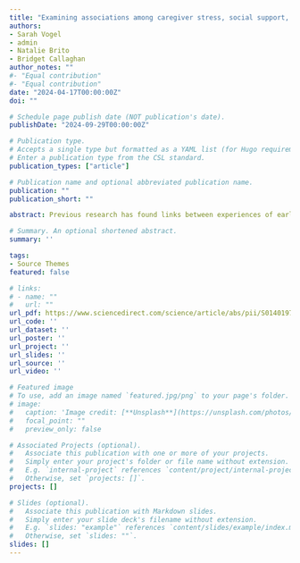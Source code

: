 ```yaml
---
title: "Examining associations among caregiver stress, social support, and the infant gut microbiota"
authors:
- Sarah Vogel
- admin
- Natalie Brito
- Bridget Callaghan
author_notes: ""
#- "Equal contribution"
#- "Equal contribution"
date: "2024-04-17T00:00:00Z"
doi: ""

# Schedule page publish date (NOT publication's date).
publishDate: "2024-09-29T00:00:00Z"

# Publication type.
# Accepts a single type but formatted as a YAML list (for Hugo requirements).
# Enter a publication type from the CSL standard.
publication_types: ["article"]

# Publication name and optional abbreviated publication name.
publication: ""
publication_short: ""

abstract: Previous research has found links between experiences of early life stress and development of the gut microbiota in humans, and there is a growing body of evidence for associations between caregiver well-being and the infant gut microbiome. Here, we examined how measures of caregiver stress and social support are associated with alpha diversity, beta diversity, and relative abundance of individual taxa of bacteria in the gut microbiota at 12 months of age in a typically-developing, community-based sample of infants (n=34). Caregiver social support was negatively associated with infant alpha diversity, and was associated with abundance of bacteria from several genera. We did not find associations between caregiver perceived stress and markers of infant gut microbiome diversity or composition. Results suggest that greater social support for new parents may be associated with infant health via changes in the diversity and composition of the infant gut microbiome.

# Summary. An optional shortened abstract.
summary: ''

tags:
- Source Themes
featured: false

# links:
# - name: ""
#   url: ""
url_pdf: https://www.sciencedirect.com/science/article/abs/pii/S0140197121001512 
url_code: ''
url_dataset: ''
url_poster: ''
url_project: ''
url_slides: ''
url_source: ''
url_video: ''

# Featured image
# To use, add an image named `featured.jpg/png` to your page's folder. 
# image:
#   caption: 'Image credit: [**Unsplash**](https://unsplash.com/photos/jdD8gXaTZsc)'
#   focal_point: ""
#   preview_only: false

# Associated Projects (optional).
#   Associate this publication with one or more of your projects.
#   Simply enter your project's folder or file name without extension.
#   E.g. `internal-project` references `content/project/internal-project/index.md`.
#   Otherwise, set `projects: []`.
projects: []

# Slides (optional).
#   Associate this publication with Markdown slides.
#   Simply enter your slide deck's filename without extension.
#   E.g. `slides: "example"` references `content/slides/example/index.md`.
#   Otherwise, set `slides: ""`.
slides: []
---
```


<!-- {{% callout note %}}
Click the *Cite* button above to demo the feature to enable visitors to import publication metadata into their reference management software.
{{% /callout %}}

{{% callout note %}}
Create your slides in Markdown - click the *Slides* button to check out the example.
{{% /callout %}} -->
